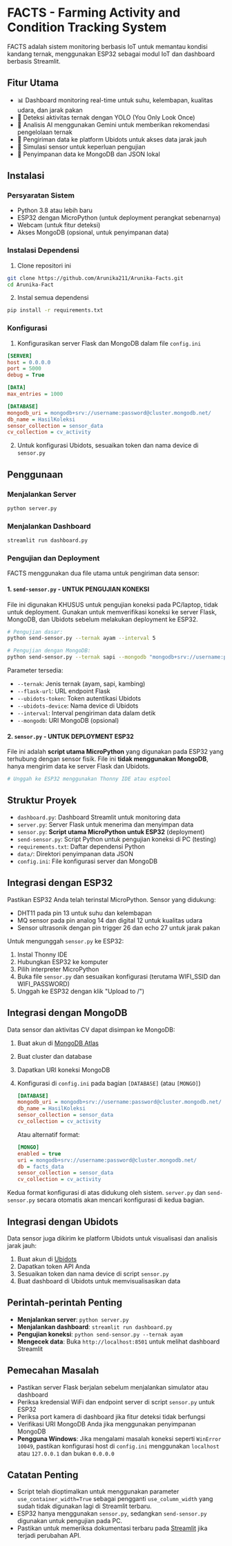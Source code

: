 # FACTS - Farming Activity and Condition Tracking System

FACTS adalah sistem monitoring berbasis IoT untuk memantau kondisi kandang ternak, menggunakan ESP32 sebagai modul IoT dan dashboard berbasis Streamlit.

## Fitur Utama

- 📊 Dashboard monitoring real-time untuk suhu, kelembapan, kualitas udara, dan jarak pakan
- 🎥 Deteksi aktivitas ternak dengan YOLO (You Only Look Once)
- 🤖 Analisis AI menggunakan Gemini untuk memberikan rekomendasi pengelolaan ternak
- 📱 Pengiriman data ke platform Ubidots untuk akses data jarak jauh
- 🔄 Simulasi sensor untuk keperluan pengujian
- 💾 Penyimpanan data ke MongoDB dan JSON lokal

## Instalasi

### Persyaratan Sistem

- Python 3.8 atau lebih baru
- ESP32 dengan MicroPython (untuk deployment perangkat sebenarnya)
- Webcam (untuk fitur deteksi)
- Akses MongoDB (opsional, untuk penyimpanan data)

### Instalasi Dependensi

1. Clone repositori ini
```bash
git clone https://github.com/Arunika211/Arunika-Facts.git
cd Arunika-Fact
```

2. Instal semua dependensi
```bash
pip install -r requirements.txt
```

### Konfigurasi

1. Konfigurasikan server Flask dan MongoDB dalam file `config.ini`
```ini
[SERVER]
host = 0.0.0.0
port = 5000
debug = True

[DATA]
max_entries = 1000

[DATABASE]
mongodb_uri = mongodb+srv://username:password@cluster.mongodb.net/
db_name = HasilKoleksi  
sensor_collection = sensor_data
cv_collection = cv_activity
```

2. Untuk konfigurasi Ubidots, sesuaikan token dan nama device di `sensor.py`

## Penggunaan

### Menjalankan Server

```bash
python server.py
```

### Menjalankan Dashboard

```bash
streamlit run dashboard.py
```

### Pengujian dan Deployment

FACTS menggunakan dua file utama untuk pengiriman data sensor:

#### 1. `send-sensor.py` - UNTUK PENGUJIAN KONEKSI

File ini digunakan KHUSUS untuk pengujian koneksi pada PC/laptop, tidak untuk deployment. 
Gunakan untuk memverifikasi koneksi ke server Flask, MongoDB, dan Ubidots sebelum melakukan deployment ke ESP32.

```bash
# Pengujian dasar:
python send-sensor.py --ternak ayam --interval 5

# Pengujian dengan MongoDB:
python send-sensor.py --ternak sapi --mongodb "mongodb+srv://username:password@cluster.mongodb.net/"
```

Parameter tersedia:
- `--ternak`: Jenis ternak (ayam, sapi, kambing)
- `--flask-url`: URL endpoint Flask
- `--ubidots-token`: Token autentikasi Ubidots
- `--ubidots-device`: Nama device di Ubidots
- `--interval`: Interval pengiriman data dalam detik
- `--mongodb`: URI MongoDB (opsional)

#### 2. `sensor.py` - UNTUK DEPLOYMENT ESP32

File ini adalah **script utama MicroPython** yang digunakan pada ESP32 yang terhubung dengan sensor fisik.
File ini **tidak menggunakan MongoDB**, hanya mengirim data ke server Flask dan Ubidots.

```bash
# Unggah ke ESP32 menggunakan Thonny IDE atau esptool
```

## Struktur Proyek

- `dashboard.py`: Dashboard Streamlit untuk monitoring data
- `server.py`: Server Flask untuk menerima dan menyimpan data
- `sensor.py`: **Script utama MicroPython untuk ESP32** (deployment)
- `send-sensor.py`: Script Python untuk pengujian koneksi di PC (testing)
- `requirements.txt`: Daftar dependensi Python
- `data/`: Direktori penyimpanan data JSON
- `config.ini`: File konfigurasi server dan MongoDB

## Integrasi dengan ESP32

Pastikan ESP32 Anda telah terinstal MicroPython. Sensor yang didukung:

- DHT11 pada pin 13 untuk suhu dan kelembapan
- MQ sensor pada pin analog 14 dan digital 12 untuk kualitas udara
- Sensor ultrasonik dengan pin trigger 26 dan echo 27 untuk jarak pakan

Untuk mengunggah `sensor.py` ke ESP32:
1. Instal Thonny IDE
2. Hubungkan ESP32 ke komputer
3. Pilih interpreter MicroPython
4. Buka file `sensor.py` dan sesuaikan konfigurasi (terutama WIFI_SSID dan WIFI_PASSWORD)
5. Unggah ke ESP32 dengan klik "Upload to /")

## Integrasi dengan MongoDB

Data sensor dan aktivitas CV dapat disimpan ke MongoDB:

1. Buat akun di [MongoDB Atlas](https://www.mongodb.com/cloud/atlas)
2. Buat cluster dan database
3. Dapatkan URI koneksi MongoDB
4. Konfigurasi di `config.ini` pada bagian `[DATABASE]` (atau `[MONGO]`)
   ```ini
   [DATABASE]
   mongodb_uri = mongodb+srv://username:password@cluster.mongodb.net/
   db_name = HasilKoleksi  
   sensor_collection = sensor_data
   cv_collection = cv_activity
   ```

   Atau alternatif format:
   ```ini
   [MONGO]
   enabled = true
   uri = mongodb+srv://username:password@cluster.mongodb.net/
   db = facts_data
   sensor_collection = sensor_data
   cv_collection = cv_activity
   ```

Kedua format konfigurasi di atas didukung oleh sistem. `server.py` dan `send-sensor.py` secara otomatis akan mencari konfigurasi di kedua bagian.

## Integrasi dengan Ubidots

Data sensor juga dikirim ke platform Ubidots untuk visualisasi dan analisis jarak jauh:

1. Buat akun di [Ubidots](https://ubidots.com/)
2. Dapatkan token API Anda
3. Sesuaikan token dan nama device di script `sensor.py`
4. Buat dashboard di Ubidots untuk memvisualisasikan data

## Perintah-perintah Penting

- **Menjalankan server**: `python server.py`
- **Menjalankan dashboard**: `streamlit run dashboard.py`
- **Pengujian koneksi**: `python send-sensor.py --ternak ayam`
- **Mengecek data**: Buka `http://localhost:8501` untuk melihat dashboard Streamlit

## Pemecahan Masalah

- Pastikan server Flask berjalan sebelum menjalankan simulator atau dashboard
- Periksa kredensial WiFi dan endpoint server di script `sensor.py` untuk ESP32
- Periksa port kamera di dashboard jika fitur deteksi tidak berfungsi
- Verifikasi URI MongoDB Anda jika menggunakan penyimpanan MongoDB
- **Pengguna Windows**: Jika mengalami masalah koneksi seperti `WinError 10049`, pastikan konfigurasi host di `config.ini` menggunakan `localhost` atau `127.0.0.1` dan bukan `0.0.0.0`

## Catatan Penting

- Script telah dioptimalkan untuk menggunakan parameter `use_container_width=True` sebagai pengganti `use_column_width` yang sudah tidak digunakan lagi di Streamlit terbaru.
- ESP32 hanya menggunakan `sensor.py`, sedangkan `send-sensor.py` digunakan untuk pengujian pada PC.
- Pastikan untuk memeriksa dokumentasi terbaru pada [Streamlit](https://docs.streamlit.io/) jika terjadi perubahan API.
